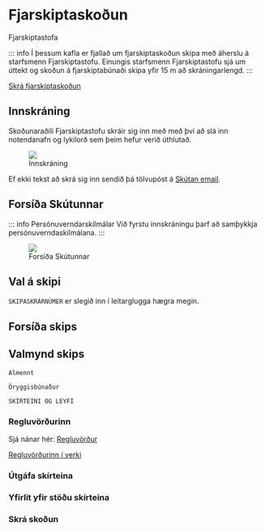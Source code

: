 

# Fjarskiptaskoðun

<!-- ![Öryggisskírteini](https://fjarskiptastofa.is/_content/Fjarskiptastofa.Theme/images/logo.svg) -->
<span class="badge red">Fjarskiptastofa</span>

::: info Í þessum kafla
er fjallað um fjarskiptaskoðun skipa með áherslu á starfsmenn Fjarskiptastofu. Einungis starfsmenn Fjarskiptastofu sjá um úttekt og skoðun á fjarskiptabúnaði skipa yfir 15 m að skráningarlengd.
:::

[Skrá fjarskiptaskoðun](/skirteini/regluvordur)


## Innskráning

Skoðunaraðili Fjarskiptastofu skráir sig inn með með því að slá inn notendanafn og lykilorð sem þeim hefur verið úthlutað.

<figure>
  <img src='/almennt/images/innskra.png'>
  <figcaption>Innskráning</figcaption>
</figure> 

Ef ekki tekst að skrá sig inn sendið þá tölvupóst á [Skútan email](mailto:skutan@samgongustofa.is).



## Forsíða Skútunnar

::: info Persónuverndarskilmálar
Við fyrstu innskráningu þarf að samþykkja persónuverndaskilmálana.
:::

<figure>
  <img src='/skirteini/images/rulefinder.svg'>
  <figcaption>Forsíða Skútunnar</figcaption>
</figure>


## Val á skipi

`SKIPASKRÁRNÚMER` er slegið inn í leitarglugga hægra megin.


## Forsíða skips


## Valmynd skips

`Almennt`

`Öryggisbúnaður`

`SKÍRTEINI OG LEYFI`

### Regluvörðurinn

Sjá nánar hér: 
[Regluvörður](/skirteini/regluvordur)


[Regluvörðurinn í verki](https://skutantest.samgongustofa.is/complianceOfficer/3002) 


### Útgáfa skírteina


### Yfirlit yfir stöðu skírteina


### Skrá skoðun



<!-- <span v-for="i in 3">{{ i }}</span>

---
hello: world
---

<script setup>
import { ref } from 'vue'

const count = ref(0)
</script>

## Markdown Content

The count is: {{ count }}

<button :class="$style.button" @click="count++">Increment</button>

<style module>
.button {
  color: red;
  font-weight: bold;
}
</style>
 -->



<!-- <script setup>
import CustomComponent from '../components/CustomComponent.vue'
</script>

# Docs

This is a .md using a custom component

<CustomComponent />

## More docs -->


